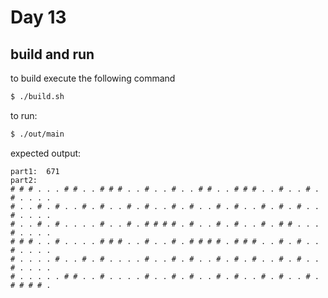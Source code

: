 # Day 13

## build and run
to build execute the following command

``` sh
$ ./build.sh
```

to run:

``` sh
$ ./out/main
```

expected output:

``` 
part1:	671
part2:
# # # . . . # # . . # # # . . # . . # . . # # . . # # # . . # . . # . # . . . . 
# . . # . # . . # . # . . # . # . . # . # . . # . # . . # . # . # . . # . . . . 
# . . # . # . . . . # . . # . # # # # . # . . # . # . . # . # # . . . # . . . . 
# # # . . # . . . . # # # . . # . . # . # # # # . # # # . . # . # . . # . . . . 
# . . . . # . . # . # . . . . # . . # . # . . # . # . # . . # . # . . # . . . . 
# . . . . . # # . . # . . . . # . . # . # . . # . # . . # . # . . # . # # # # . 
```

